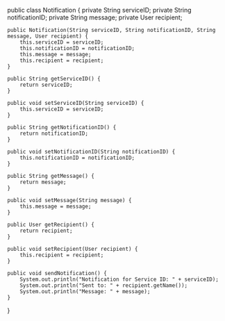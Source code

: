 public class Notification {
    private String serviceID;
    private String notificationID;
    private String message;
    private User recipient;

    public Notification(String serviceID, String notificationID, String message, User recipient) {
        this.serviceID = serviceID;
        this.notificationID = notificationID;
        this.message = message;
        this.recipient = recipient;
    }

    public String getServiceID() {
        return serviceID;
    }

    public void setServiceID(String serviceID) {
        this.serviceID = serviceID;
    }

    public String getNotificationID() {
        return notificationID;
    }

    public void setNotificationID(String notificationID) {
        this.notificationID = notificationID;
    }

    public String getMessage() {
        return message;
    }

    public void setMessage(String message) {
        this.message = message;
    }

    public User getRecipient() {
        return recipient;
    }

    public void setRecipient(User recipient) {
        this.recipient = recipient;
    }

    public void sendNotification() {
        System.out.println("Notification for Service ID: " + serviceID);
        System.out.println("Sent to: " + recipient.getName());
        System.out.println("Message: " + message);
    }
}

